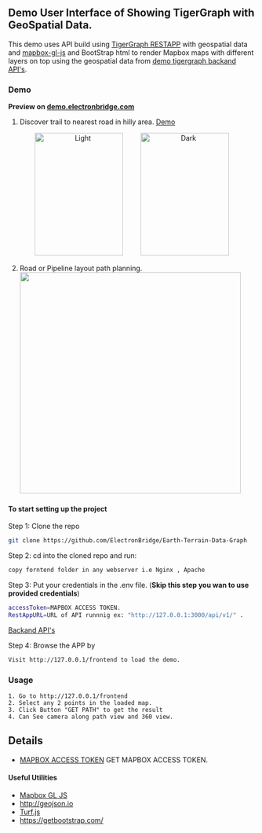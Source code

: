 
## Demo User Interface of Showing TigerGraph with GeoSpatial Data.

This demo uses API build using [TigerGraph RESTAPP](https://docs.tigergraph.com/tigergraph-server/current/api/authentication) with geospatial data and [mapbox-gl-js](https://docs.mapbox.com/mapbox-gl-js/guides/) and BootStrap html to render Mapbox maps with different layers on top using the geospatial data from [demo tigergraph backand API's](https://github.com/ElectronBridge/Earth-Terrain-Data-Graph/tree/main/User_Interface/Backend).


### Demo

**Preview on [demo.electronbridge.com](https://demo.electronbridge.com/os/TigerGraphEB/)**

1. Discover trail to nearest road in hilly area. [Demo](https://demo.electronbridge.com/os/TigerGraphEB/trailroad.html)<br>
<p align="center">
  <img alt="Light" src="https://github.com/ElectronBridge/Earth-Terrain-Data-Graph/blob/main/User_Interface/Frontend/assets/img/screenshots/Screenshot1.png" width="180px" height="250px">
&nbsp; &nbsp; &nbsp; &nbsp;
  <img alt="Dark" src="https://github.com/ElectronBridge/Earth-Terrain-Data-Graph/blob/main/User_Interface/Frontend/assets/img/screenshots/Screenshot2.png" width="180px" height="250px">
</p>

2. Road or Pipeline layout path planning.  <br> <img src="https://github.com/ElectronBridge/Earth-Terrain-Data-Graph/blob/main/User_Interface/Frontend/assets/img/screenshots/Screenshot3.png" width="450px">

#### To start setting up the project

Step 1: Clone the repo

```bash
git clone https://github.com/ElectronBridge/Earth-Terrain-Data-Graph
```

Step 2: cd into the cloned repo and run:

```bash
copy forntend folder in any webserver i.e Nginx , Apache
```

Step 3: Put your credentials in the .env file. (**Skip this step you wan to use provided credentials**)

```bash
accessToken=MAPBOX ACCESS TOKEN.
RestAppURL=URL of API runnnig ex: "http://127.0.0.1:3000/api/v1/" .
```
[Backand API's](https://github.com/ElectronBridge/Earth-Terrain-Data-Graph/tree/main/User_Interface/Backend)

Step 4: Browse the APP by

```bash
Visit http://127.0.0.1/frontend to load the demo. 
```

### Usage

```
1. Go to http://127.0.0.1/frontend
2. Select any 2 points in the loaded map.
3. Click Button "GET PATH" to get the result 
4. Can See camera along path view and 360 view.
```
## Details

- [MAPBOX ACCESS TOKEN](https://account.mapbox.com/)  GET MAPBOX ACCESS TOKEN.

#### Useful Utilities

- [Mapbox GL JS](https://docs.mapbox.com/mapbox-gl-js/guides/)
- http://geojson.io
- [Turf.js](https://turfjs.org)
- https://getbootstrap.com/
